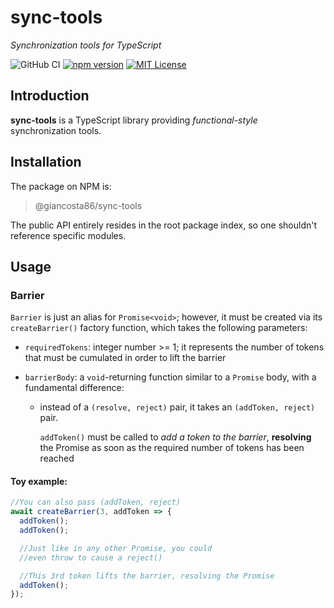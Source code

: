 # sync-tools

_Synchronization tools for TypeScript_

![GitHub CI](https://github.com/giancosta86/sync-tools/actions/workflows/publish-to-npm.yml/badge.svg)
[![npm version](https://badge.fury.io/js/@giancosta86%2Fsync-tools.svg)](https://badge.fury.io/js/@giancosta86%2Fsync-tools)
[![MIT License](https://img.shields.io/badge/license-MIT-blue.svg?style=flat)](/LICENSE)

## Introduction

**sync-tools** is a TypeScript library providing _functional-style_ synchronization tools.

## Installation

The package on NPM is:

> @giancosta86/sync-tools

The public API entirely resides in the root package index, so one shouldn't reference specific modules.

## Usage

### Barrier

`Barrier` is just an alias for `Promise<void>`; however, it must be created via its `createBarrier()` factory function, which takes the following parameters:

- `requiredTokens`: integer number >= 1; it represents the number of tokens that must be cumulated in order to lift the barrier

- `barrierBody`: a `void`-returning function similar to a `Promise` body, with a fundamental difference:

  - instead of a `(resolve, reject)` pair, it takes an `(addToken, reject)` pair.

    `addToken()` must be called to _add a token to the barrier_, **resolving** the Promise as soon as the required number of tokens has been reached

#### Toy example:

```typescript
//You can also pass (addToken, reject)
await createBarrier(3, addToken => {
  addToken();
  addToken();

  //Just like in any other Promise, you could
  //even throw to cause a reject()

  //This 3rd token lifts the barrier, resolving the Promise
  addToken();
});
```
